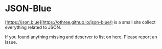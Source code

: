 # JSON-Blue

[https://json.blue](https://othree.github.io/json-blue/) is a small site collect everything related to JSON.

If you found anything missing and deserver to list on here. Please report an issue.
